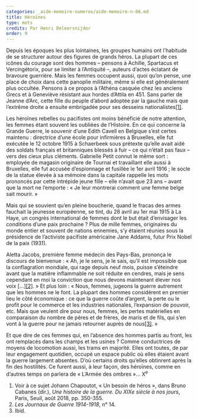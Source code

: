 ```yaml
---
categories: _aide-memoire-numeros/aide-memoire-n-86.md
title: Héroïnes
type: mots
credits: Par Henri Deleersnijder
order: 9
---
```

Depuis les époques les plus lointaines, les groupes humains ont l’habitude de se structurer autour des figures de grands héros. La plupart de ces icônes du courage sont des hommes – pensons à Achille, Spartacus et Vercingétorix, pour se limiter à l’Antiquité –, auteurs d’actes éclatant de bravoure guerrière. Mais les femmes occupent aussi, quoi qu’on pense, une place de choix dans cette panoplie militaire, même si elle est généralement plus occultée. Pensons à ce propos à l’Athéna casquée chez les anciens Grecs et à Geneviève résistant aux hordes d’Attila en 451. Sans parler de Jeanne d’Arc, cette fille du peuple d’abord adoptée par la gauche mais que l’extrême droite a ensuite embrigadée pour ses desseins nationalistes[[1]](#footnote-1).

Les héroïnes rebelles ou pacifistes ont moins bénéficié de notre attention, les femmes étant souvent les oubliées de l’Histoire. En ce qui concerne la Grande Guerre, le  souvenir d’une Edith Cavell en  Belgique  s’est certes maintenu : directrice d’une école pour infirmières à Bruxelles, elle fut exécutée le 12 octobre 1915 à Schaerbeek sous prétexte qu’elle avait aidé des soldats français et britanniques blessés à fuir – ce  qui n’était pas faux – vers des cieux plus cléments. Gabrielle Petit connut le même sort : employée de magasin originaire de Tournai et travaillant elle aussi à Bruxelles, elle fut accusée d’espionnage et fusillée le 1er avril 1916  ;  le  socle de la statue élevée à sa mémoire dans la capitale rappelle les mots prononcés par cette intrépide jeune fille – elle n’avait que 23 ans – avant que la mort ne l’emporte : « Je leur montrerai comment une femme belge sait mourir. »

Mais qui se souvient qu’en  pleine  boucherie,  quand le fracas des armes fauchait la jeunesse européenne, se tint, du 28 avril au 1er mai 1915 à La Haye, un congrès international de femmes dont le but était d’envisager les conditions d’une paix prochaine ? Plus de mille femmes, originaires du monde entier et souvent de nations ennemies, s’y étaient réunies sous la présidence de l’activiste pacifiste américaine Jane Addams, futur Prix Nobel de la paix (1931).

Aletta Jacobs, première femme médecin des  Pays-Bas, prononça le discours de bienvenue : « Ah, je le sens, je le sais, qu’il est impossible que la conflagration mondiale, qui rage depuis neuf mois, puisse s’éteindre avant que la matière inflammable ne soit réduite en cendres, mais je sens cependant en moi la conviction que nous devons maintenant élever nos voix \[...][[2]](#footnote-2). » Et plus loin :
 « Nous, femmes, jugeons la guerre autrement que les hommes ne le font. La plupart des hommes considèrent  en premier lieu le côté économique : ce que la guerre coûte d’argent, la perte ou le profit pour le commerce et les industries nationales, l’expansion de pouvoir, etc. Mais que veulent dire pour nous, femmes, les pertes matérielles en comparaison du nombre de pères et de frères, de maris et de fils, qui s’en vont à la guerre pour ne jamais retourner auprès de nous[[3]](#footnote-3). »

Et que dire de ces femmes qui, en l’absence des hommes partis au front, les ont remplacés dans les champs et les usines ? Comme conductrices de moyens   de locomotion aussi, les trams en majorité. Elles ont toutes, de par leur engagement quotidien, occupé un espace public où elles étaient avant la  guerre  largement absentes. D’où certains droits qu’elles obtinrent après la fin des hostilités. Ce furent aussi, à leur façon, des héroïnes, comme en d’autres temps on parlera de
 « L’Armée des ombres »... X<sup>e</sup>

1. Voir à ce sujet Johann Chapoutot, « Un besoin de héros », dans Bruno Cabanes (dir.), _Une histoire de la guerre. Du XIXe siècle à nos jours_, Paris, Seuil, août 2018, pp. 350-355.
2. _Les Journaux de Guerre 1914-1918_, n° 14.
3. Ibid.
